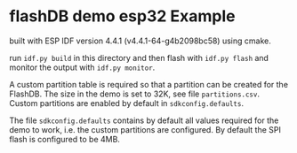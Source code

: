 # flashDB demo esp32 Example

built with ESP IDF version 4.4.1 (v4.4.1-64-g4b2098bc58) using cmake.

run `idf.py build` in this directory and then flash with `idf.py flash` and monitor
the output with `idf.py monitor`.

A custom partition table is required so that a partition can be created for the FlashDB.
The size in the demo is set to 32K, see file `partitions.csv`. Custom partitions are
enabled by default in `sdkconfig.defaults`.

The file `sdkconfig.defaults` contains by default all values required for the demo to work,
i.e. the custom partitions are configured. By default the SPI flash is configured to
be 4MB.

